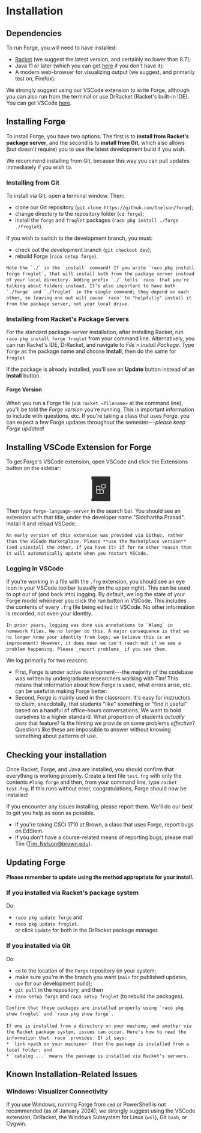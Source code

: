 # Installation

## Dependencies

To run Forge, you will need to have installed:

- [Racket](https://download.racket-lang.org/all-versions.html) (we suggest the latest version, and certainly no lower than 8.7);
- Java 11 or later (which you can get [here](https://www.oracle.com/java/technologies/javase-downloads.html) if you don't have it); 
- A modern web-browser for visualizing output (we suggest, and primarily test on, Firefox).

We strongly suggest using our VSCode extension to write Forge, although you can also run from the terminal or use DrRacket (Racket's built-in IDE). You can get VSCode [here](https://code.visualstudio.com).

## Installing Forge

To install Forge, you have two options. The first is to **install from Racket’s package server**, and the second is to **install from Git**, which also allows (but doesn't require) you to use the latest development build if you wish.

We recommend installing from Git, because this way you can pull updates immediately if you wish to. 

### Installing from Git 

To install via Git, open a terminal window. Then: 

- clone our Git repository (`git clone https://github.com/tnelson/forge`);
- change directory to the repository folder (`cd forge`);
- install the `forge` and `froglet` packages (`raco pkg install ./forge ./froglet`).

If you wish to switch to the development branch, you must:
- check out the development branch (`git checkout dev`);
- rebuild Forge (`raco setup forge`).

~~~admonish warning title="Using ./"
Note the `./` in the `install` command! If you write `raco pkg install forge froglet`, that will install both from the package server instead of your local directory. Adding prefix `./` tells `raco` that you're talking about folders instead. It's also important to have both `./forge` and `./froglet` in the single command; they depend on each other, so leaving one out will cause `raco` to "helpfully" install it from the package server, not your local drive.
~~~

### Installing from Racket's Package Servers

For the standard package-server installation, after installing Racket, run `raco pkg install forge froglet` from your command line. Alternatively, you can run Racket's IDE, DrRacket, and navigate to _File > Install Package_. Type `forge` as the package name and choose **Install**, then do the same for `froglet` 

If the package is already installed, you'll see an **Update** button instead of an **Install** button.

#### Forge Version

When you run a Forge file (via `racket <filename>` at the command line), you'll be told the _Forge version_ you're running. This is important information to include with questions, etc. If you're taking a class that uses Forge, you can expect a few Forge updates throughout the semester---*please keep Forge updated!*


## Installing VSCode Extension for Forge

To get Forge's VSCode extension, open VSCode and click the Extensions button on the sidebar: 

<center>
<img src="./vscode_extension_button.png" width="10%"/>
</center>

Then type `forge-language-server` in the search bar. You should see an extension with that title, under the developer name "Siddhartha Prasad". Install it and reload VSCode.

~~~admonish warning title="For early adopters" 
An early version of this extension was provided via Github, rather than the VSCode Marketplace. Please **use the Marketplace version** (and uninstall the other, if you have it) if for no other reason than it will automatically update when you restart VSCode.
~~~

### Logging in VSCode

If you're working in a file with the `.frg` extension, you should see an eye icon in your VSCode toolbar (usually on the upper right). This can be used to opt out of (and back into) logging. By default, we log the state of your Forge model whenever you click the run button in VSCode. This includes the contents of every `.frg` file being edited in VSCode. No other information is recorded, not even your identity. 

~~~admonish note title="Comparison to Spring 2023"
In prior years, logging was done via annotations to `#lang` in homework files. We no longer do this. A major consequence is that we no longer know your identity from logs; we believe this is an improvement! However, it does mean we can't reach out if we see a problem happening. Please _report problems_ if you see them. 
~~~

We log primarily for two reasons. 
* First, Forge is under active development---the majority of the codebase was written by undergraduate researchers working with Tim! This means that information about how Forge is used, what errors arise, etc. can be useful in making Forge better. 
* Second, Forge is mainly used in the classroom. It's easy for instructors to claim, anecdotally, that students "like" something or "find it useful" based on a handful of office-hours conversations. We want to hold ourselves to a higher standard. What proportion of students _actually uses_ that feature? Is the hinting we provide on some problems _effective_? Questions like these are impossible to answer without knowing something about patterns of use. 




<!-- ## Installing VSCode Extension for GPT-3

This extension allows you to write questions to GPT-3 from your editor. 

---
### Requirements

- Your Brown Provided API Key.
- Your Brown-provided User Id.

--- 

[Once downloaded, the extension can be installed following the instructions here.](https://code.visualstudio.com/docs/editor/extension-marketplace#_install-from-a-vsix)

When the extension is installed, a prompt will appear for you to enter in your API key and your User Id. You must use the extension **only with the API key provided by the course**, obtained from filling out the [responsible-use form](https://docs.google.com/forms/d/e/1FAIpQLSe18e5qNnaZm6JBMsAM3cNJiEC43ElsLyL6IJIN6U3WDOR1-w/viewform?usp=sf_link).

---


### Functionality
#### Ask GPT
Sends user input to GPT for processing. The response will appear in a modal.

> Default key binding set to `alt + g` (Windows) or `cmd + g` (Mac)
> Ask GPT in the Status Bar

#### Ask GPT inline
Queries GPT-3 with highlighted text. The response is automatically injected **below** the highlighted docs.

> Default key binding set to `alt + q` (Windows) or `cmd + q` (Mac)


#### Re-enter API Key

> - Open command palette and run `Update OpenAI API Key` (alt + m on Windows, cmd + m on Mac)
> - Enter your correct API Key into the prompt 
> - Reload VSCODE

#### Re-enter UserId

> - Open command palette and run `Update UserId` (alt + u on Windows, cmd + u on Mac)
> - Enter your correct UserId into the prompt 
> - Reload VSCODE
--- -->


## Checking your installation

Once Racket, Forge, and Java are installed, you should confirm that everything is working properly. Create a text file `test.frg` with only the contents `#lang forge` and then, from your command line, type `racket test.frg`. If this runs without error, congratulations, Forge should now be installed!

If you encounter any issues installing, please report them. We'll do our best to get you help as soon as possible.
- If you're taking CSCI 1710 at Brown, a class that uses Forge, report bugs on EdStem. 
- If you don't have a course-related means of reporting bugs, please mail Tim (Tim_Nelson@brown.edu).

## Updating Forge

**Please remember to update using the method appropriate for your install.**

### If you installed via Racket's package system

Do:
  *  `raco pkg update forge` and 
  *  `raco pkg update froglet`.  
or click `Update` for both in the DrRacket package manager.

### If you installed via Git 

Do:
  * `cd` to the location of the `Forge` repository on your system;
  * make sure you're in the branch you want (`main` for published updates, `dev` for our development build);
  * `git pull` in the repository, and then 
  * `raco setup forge` and `raco setup froglet` (to rebuild the packages). 

~~~admonish hint title="Confirming install location"
Confirm that these packages are installed properly using `raco pkg show froglet` and `raco pkg show forge`. 

If one is installed from a directory on your machine, and another via the Racket package system, issues can occur. Here's how to read the information that `raco` provides. If it says: 
* `link <path on your machine>` then the package is installed from a local folder; and 
* `catalog ...` means the package is installed via Racket's servers. 
~~~

## Known Installation-Related Issues 

### Windows: Visualizer Connectivity

If you use Windows, running Forge from `cmd` or PowerShell is not recommended (as of January 2024); we strongly suggest using the VSCode extension, DrRacket, the Windows Subsystem for Linux (`wsl`), Git `bash`, or Cygwin.  
